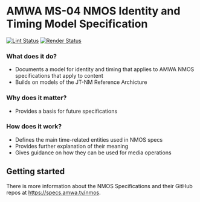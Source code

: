 # AMWA MS-04 NMOS Identity and Timing Model Specification

[![Lint Status](https://github.com/AMWA-TV/nmos-id-timing-model/workflows/Lint/badge.svg)](https://github.com/AMWA-TV/nmos-id-timing-model/actions?query=workflow%3ALint)
[![Render Status](https://github.com/AMWA-TV/nmos-id-timing-model/workflows/Render/badge.svg)](https://github.com/AMWA-TV/nmos-id-timing-model/actions?query=workflow%3ARender)

[//]: # "INTRO-START"

### What does it do?

- Documents a model for identity and timing that applies to AMWA NMOS specifications that apply to content
- Builds on models of the JT-NM Reference Archicture

### Why does it matter?

- Provides a basis for future specifications

### How does it work?

- Defines the main time-related entities used in NMOS specs
- Provides further explanation of their meaning
- Gives guidance on how they can be used for media operations

[//]: # "INTRO-END"

## Getting started

There is more information about the NMOS Specifications and their GitHub repos at <https://specs.amwa.tv/nmos>.
